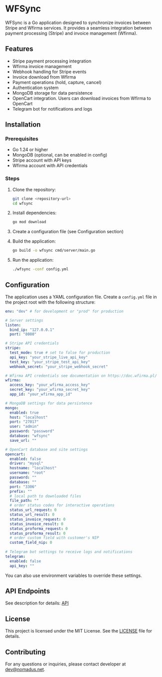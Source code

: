 # WFSync

WFSync is a Go application designed to synchronize invoices between Stripe and Wfirma services. It provides a seamless integration between payment processing (Stripe) and invoice management (Wfirma).

## Features

- Stripe payment processing integration
- Wfirma invoice management
- Webhook handling for Stripe events
- Invoice download from Wfirma
- Payment operations (hold, capture, cancel)
- Authentication system
- MongoDB storage for data persistence
- OpenCart integration. Users can download invoices from Wfirma to OpenCart
- Telegram bot for notifications and logs

## Installation

### Prerequisites

- Go 1.24 or higher
- MongoDB (optional, can be enabled in config)
- Stripe account with API keys
- Wfirma account with API credentials

### Steps

1. Clone the repository:
   ```bash
   git clone <repository-url>
   cd wfsync
   ```

2. Install dependencies:
   ```bash
   go mod download
   ```

3. Create a configuration file (see Configuration section)

4. Build the application:
   ```bash
   go build -o wfsync cmd/server/main.go
   ```

5. Run the application:
   ```bash
   ./wfsync -conf config.yml
   ```

## Configuration

The application uses a YAML configuration file. Create a `config.yml` file in the project root with the following structure:

```yaml
env: "dev" # for development or "prod" for production

# Server settings
listen:
  bind_ip: "127.0.0.1"
  port: "8080"

# Stripe API credentials
stripe:
  test_mode: true # set to false for production
  api_key: "your_stripe_live_api_key"
  test_key: "your_stripe_test_api_key"
  webhook_secret: "your_stripe_webhook_secret"

# Wfirma API credentials see documentation on https://doc.wfirma.pl/
wfirma:
  access_key: "your_wfirma_access_key"
  secret_key: "your_wfirma_secret_key"
  app_id: "your_wfirma_app_id"

# MongoDB settings for data persistence
mongo:
  enabled: true
  host: "localhost"
  port: "27017"
  user: "admin"
  password: "password"
  database: "wfsync"
  save_url: ""

# OpenCart database and site settings
opencart:
  enabled: false
  driver: "mysql"
  hostname: "localhost"
  username: "root"
  password: ""
  database: ""
  port: "3306"
  prefix: ""
  # local path to downloaded files
  file_path: ""
  # order status codes for interactive operations
  status_url_request: 0
  status_url_result: 0
  status_invoice_request: 0
  status_invoice_result: 0
  status_proforma_request: 0
  status_proforma_result: 0
  # order custom field with customer's NIP
  custom_field_nip: 0
  
# Telegram bot settings to receive logs and notifications
telegram:
  enabled: false
  api_key: ""
```

You can also use environment variables to override these settings.

## API Endpoints

See description for details: [API](/docs/api.md)

## License

This project is licensed under the MIT License. See the [LICENSE](LICENSE) file for details.

## Contributing

For any questions or inquiries, please contact developer at [dev@nomadus.net](mailto:dev@nomadus.net).